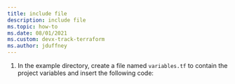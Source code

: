 ```yaml
---
title: include file
description: include file
ms.topic: how-to
ms.date: 08/01/2021
ms.custom: devx-track-terraform
ms.author: jduffney
---
```


1. In the example directory, create a file named `variables.tf` to contain the project variables and insert the following code:
